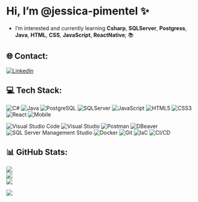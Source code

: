 # Hi, I’m @jessica-pimentel ✨ 
- I’m interested and currently learning  <b>Csharp</b>, <b>SQLServer</b>, <b>Postgress</b>, <b>Java</b>, <b>HTML</b>, <b>CSS</b>, <b>JavaScript</b>, <b>ReactNative</b>; 📚 <br>

## 🌐 Contact: 
<!-- Badges de contato -->
<div align="left">
  <a href="https://www.linkedin.com/in/jessica-pimentel96/" target="_blank">
    <img src="https://img.shields.io/badge/-LinkedIn-%230077B5?style=for-the-badge&logo=linkedin&logoColor=white" target="_blank" alt="LinkedIn">
  </a>
  <br>

## 💻 Tech Stack:
![C#](https://img.shields.io/badge/C%23-%23239120.svg?style=plastic&logo=c-sharp&logoColor=white) ![Java](https://img.shields.io/badge/Java-%23ED8B00.svg?style=plastic&logo=java&logoColor=white) ![PostgreSQL](https://img.shields.io/badge/PostgreSQL-%23316192.svg?style=plastic&logo=postgresql&logoColor=white) ![SQLServer](https://img.shields.io/badge/SQLServer-%23CC2927.svg?style=plastic&logo=microsoft-sql-server&logoColor=white) ![JavaScript](https://img.shields.io/badge/JavaScript-%23323330.svg?style=plastic&logo=javascript&logoColor=%23F7DF1E) ![HTML5](https://img.shields.io/badge/HTML5-%23E34F26.svg?style=plastic&logo=html5&logoColor=white) ![CSS3](https://img.shields.io/badge/CSS3-%231572B6.svg?style=plastic&logo=css3&logoColor=white) ![React](https://img.shields.io/badge/React-%2320232a.svg?style=plastic&logo=react&logoColor=%2361DAFB) ![Mobile](https://img.shields.io/badge/Mobile-%23000000.svg?style=plastic&logo=android&logoColor=%3CCOLOR%3E)

![Visual Studio Code](https://img.shields.io/badge/Visual%20Studio%20Code-%23007ACC.svg?style=plastic&logo=visual-studio-code&logoColor=white) ![Visual Studio](https://img.shields.io/badge/Visual%20Studio-%235C2D91.svg?style=plastic&logo=visual-studio&logoColor=white) ![Postman](https://img.shields.io/badge/Postman-%23FF6C37.svg?style=plastic&logo=postman&logoColor=white) ![DBeaver](https://img.shields.io/badge/DBeaver-%230078D4.svg?style=plastic&logo=dbeaver&logoColor=white) ![SQL Server Management Studio](https://img.shields.io/badge/SSMS-%23CC2927.svg?style=plastic&logo=microsoft-sql-server&logoColor=white) ![Docker](https://img.shields.io/badge/Docker-%230db7ed.svg?style=plastic&logo=docker&logoColor=white) ![Git](https://img.shields.io/badge/Git-%23F05032.svg?style=plastic&logo=git&logoColor=white) ![IaC](https://img.shields.io/badge/IaC-%2343853D.svg?style=plastic&logo=terraform&logoColor=white) ![CI/CD](https://img.shields.io/badge/CI%2FCD-%2343853D.svg?style=plastic&logo=jenkins&logoColor=white) 

## 📊 GitHub Stats:
![](https://github-readme-stats.vercel.app/api?username=jessica-pimentel&theme=highcontrast&hide_border=false&include_all_commits=true&count_private=true)<br/>
![](https://github-readme-stats.vercel.app/api/top-langs/?username=jessica-pimentel&theme=highcontrast&hide_border=false&include_all_commits=true&count_private=true&layout=compact)<br/>
![](https://github-readme-streak-stats.herokuapp.com/?user=jessica-pimentel&theme=highcontrast&hide_border=false)

</div>

[![](https://visitcount.itsvg.in/api?id=jessica-pimentel&icon=8&color=5)](https://visitcount.itsvg.in)

<!---- 📫 How to reach me: <br>
<!---
jessica-pimentel/jessica-pimentel is a ✨ special ✨ repository because its `README.md` (this file) appears on your GitHub profile.
You can click the Preview link to take a look at your changes.
--->

